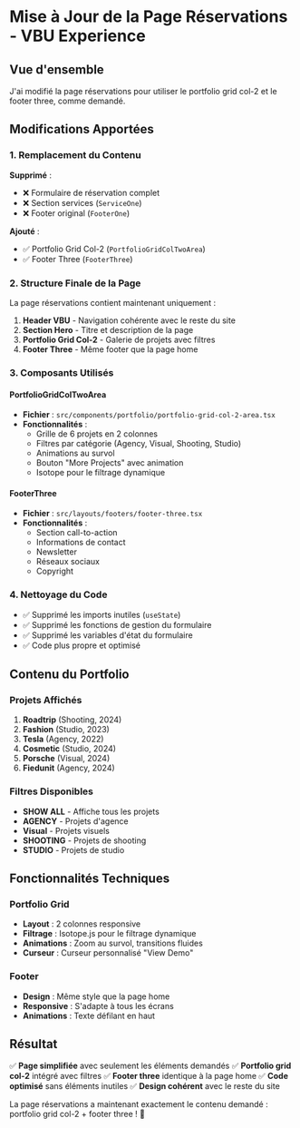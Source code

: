 # Mise à Jour de la Page Réservations - VBU Experience

## Vue d'ensemble
J'ai modifié la page réservations pour utiliser le portfolio grid col-2 et le footer three, comme demandé.

## Modifications Apportées

### 1. Remplacement du Contenu
**Supprimé** :
- ❌ Formulaire de réservation complet
- ❌ Section services (`ServiceOne`)
- ❌ Footer original (`FooterOne`)

**Ajouté** :
- ✅ Portfolio Grid Col-2 (`PortfolioGridColTwoArea`)
- ✅ Footer Three (`FooterThree`)

### 2. Structure Finale de la Page
La page réservations contient maintenant uniquement :

1. **Header VBU** - Navigation cohérente avec le reste du site
2. **Section Hero** - Titre et description de la page
3. **Portfolio Grid Col-2** - Galerie de projets avec filtres
4. **Footer Three** - Même footer que la page home

### 3. Composants Utilisés

#### PortfolioGridColTwoArea
- **Fichier** : `src/components/portfolio/portfolio-grid-col-2-area.tsx`
- **Fonctionnalités** :
  - Grille de 6 projets en 2 colonnes
  - Filtres par catégorie (Agency, Visual, Shooting, Studio)
  - Animations au survol
  - Bouton "More Projects" avec animation
  - Isotope pour le filtrage dynamique

#### FooterThree
- **Fichier** : `src/layouts/footers/footer-three.tsx`
- **Fonctionnalités** :
  - Section call-to-action
  - Informations de contact
  - Newsletter
  - Réseaux sociaux
  - Copyright

### 4. Nettoyage du Code
- ✅ Supprimé les imports inutiles (`useState`)
- ✅ Supprimé les fonctions de gestion du formulaire
- ✅ Supprimé les variables d'état du formulaire
- ✅ Code plus propre et optimisé

## Contenu du Portfolio

### Projets Affichés
1. **Roadtrip** (Shooting, 2024)
2. **Fashion** (Studio, 2023)
3. **Tesla** (Agency, 2022)
4. **Cosmetic** (Studio, 2024)
5. **Porsche** (Visual, 2024)
6. **Fiedunit** (Agency, 2024)

### Filtres Disponibles
- **SHOW ALL** - Affiche tous les projets
- **AGENCY** - Projets d'agence
- **Visual** - Projets visuels
- **SHOOTING** - Projets de shooting
- **STUDIO** - Projets de studio

## Fonctionnalités Techniques

### Portfolio Grid
- **Layout** : 2 colonnes responsive
- **Filtrage** : Isotope.js pour le filtrage dynamique
- **Animations** : Zoom au survol, transitions fluides
- **Curseur** : Curseur personnalisé "View Demo"

### Footer
- **Design** : Même style que la page home
- **Responsive** : S'adapte à tous les écrans
- **Animations** : Texte défilant en haut

## Résultat

✅ **Page simplifiée** avec seulement les éléments demandés
✅ **Portfolio grid col-2** intégré avec filtres
✅ **Footer three** identique à la page home
✅ **Code optimisé** sans éléments inutiles
✅ **Design cohérent** avec le reste du site

La page réservations a maintenant exactement le contenu demandé : portfolio grid col-2 + footer three ! 🚀
